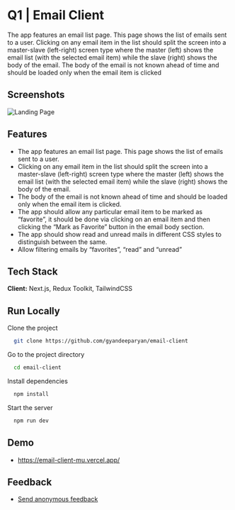 
# Q1 | Email Client 

The app features an email list page. This page shows the list of emails sent to a user.
Clicking on any email item in the list should split the screen into a master-slave (left-right) screen type where the master (left) shows the email list (with the selected email item) while the slave (right) shows the body of the email. The body of the email is not known ahead of time and should be loaded only when the email item is clicked



## Screenshots

![Landing Page](https://res.cloudinary.com/dzbmc0pit/image/upload/v1729247807/email-client_ailcwl.png)





## Features

- The app features an email list page. This page shows the list of emails sent to a user.
- Clicking on any email item in the list should split the screen into a master-slave (left-right) screen type where the master (left) shows the email list (with the selected email item) while the slave (right) shows the body of the email. 
- The body of the email is not known ahead of time and should be loaded only when the email item is clicked.
- The app should allow any particular email item to be marked as “favorite”, it should be done via clicking on an email item and then clicking the “Mark as Favorite” button in the email body section.
- The app should show read and unread mails in different CSS styles to distinguish between the same.
- Allow filtering emails by “favorites”, “read” and “unread”


## Tech Stack

**Client:** Next.js, Redux Toolkit, TailwindCSS




## Run Locally

Clone the project

```bash
  git clone https://github.com/gyandeeparyan/email-client
```

Go to the project directory

```bash
  cd email-client
```

Install dependencies

```bash
  npm install
```

Start the server

```bash
  npm run dev
```


## Demo

- https://email-client-mu.vercel.app/


## Feedback

- [Send anonymous feedback](https://sameeksha.vercel.app/u/gyan?utm_feedback_type=git-roc8-email)

